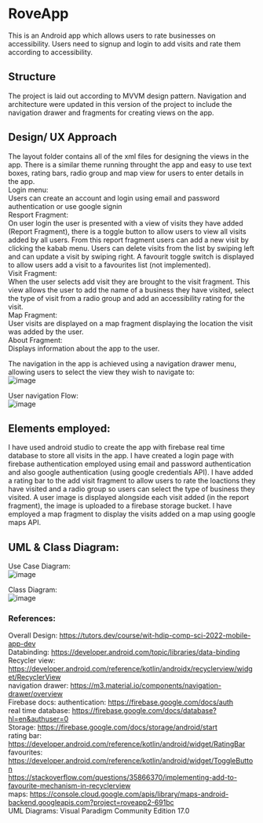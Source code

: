 # RoveApp

This is an Android app which allows users to rate businesses on accessibility. Users need to signup and login to add visits and rate them according to accessibility. 

## **Structure**

The project is laid out according to MVVM design pattern. Navigation and architecture were updated in this version of the project to include the navigation drawer and fragments for creating views on the app.

## **Design/ UX Approach**

The layout folder contains all of the xml files for designing the views in the app. There is a similar theme running throught the app and easy to use text boxes, rating bars, radio group and map view for users to enter details in the app. <br>
Login menu: <br>
Users can create an account and login using email and password authentication or use google signin <br>
Resport Fragment: <br>
On user login the user is presented with a view of visits they have added (Report Fragment), there is a toggle button to allow users to view all visits added by all users.
From this report fragment users can add a new visit by clicking the kabab menu. Users can delete visits from the list by swiping left and can update a visit by swiping right.
A favourit toggle switch is displayed to allow users add a visit to a favourites list (not implemented). <br>
Visit Fragment: <br>
When the user selects add visit they are brought to the visit fragment. This view allows the user to add the name of a business they have visited, select the type of visit from a radio group and add an accessibility rating for the visit. <br>
Map Fragment: <br>
User visits are displayed on a map fragment displaying the location the visit was added by the user. <br>
About Fragment: <br>
Displays information about the app to the user. <br>

The navigation in the app is achieved using a navigation drawer menu, allowing users to select the view they wish to navigate to: <br>
![image](https://github.com/MaireadHolton/RoveApp2/assets/97246575/1319d8af-a0ac-4d4d-99c8-049e12a0a3ce) <br>


User navigation Flow: <br>
![image](https://github.com/MaireadHolton/RoveApp2/assets/97246575/6e3d276e-7cbb-48ca-8506-2f6d61aeb261) <br>


## **Elements employed:**
I have used android studio to create the app with firebase real time database to store all visits in the app. I have created a login page with firebase authentication employed using email and password authentication and also google authentication (using google credentials API).
I have added a rating bar to the add visit fragment to allow users to rate the loactions they have visited and a radio group so users can select the type of business they visited. A user image is displayed alongside each visit added (in the report fragment), the image is uploaded to a firebase storage bucket. 
I have employed a map fragment to display the visits added on a map using google maps API.


## **UML & Class Diagram:**

Use Case Diagram: <br>
![image](https://github.com/MaireadHolton/RoveApp2/assets/97246575/4c0853e6-7896-4969-99c1-66dc3cf8620b) <br>


Class Diagram: <br>
![image](https://github.com/MaireadHolton/RoveApp2/assets/97246575/5e4fae04-d3b7-4002-b2d4-116c8bca3390) <br>


### **References:**
Overall Design: https://tutors.dev/course/wit-hdip-comp-sci-2022-mobile-app-dev <br>
Databinding: https://developer.android.com/topic/libraries/data-binding <br>
Recycler view: https://developer.android.com/reference/kotlin/androidx/recyclerview/widget/RecyclerView <br>
navigation drawer: https://m3.material.io/components/navigation-drawer/overview <br>
Firebase docs: authentication: https://firebase.google.com/docs/auth <br>
              real time database: https://firebase.google.com/docs/database?hl=en&authuser=0 <br>
              Storage: https://firebase.google.com/docs/storage/android/start <br>
rating bar: https://developer.android.com/reference/kotlin/android/widget/RatingBar <br>
favourites: https://developer.android.com/reference/kotlin/android/widget/ToggleButton <br>
            https://stackoverflow.com/questions/35866370/implementing-add-to-favourite-mechanism-in-recyclerview <br>
maps: https://console.cloud.google.com/apis/library/maps-android-backend.googleapis.com?project=roveapp2-691bc <br>
UML Diagrams: Visual Paradigm Community Edition 17.0 <br>
